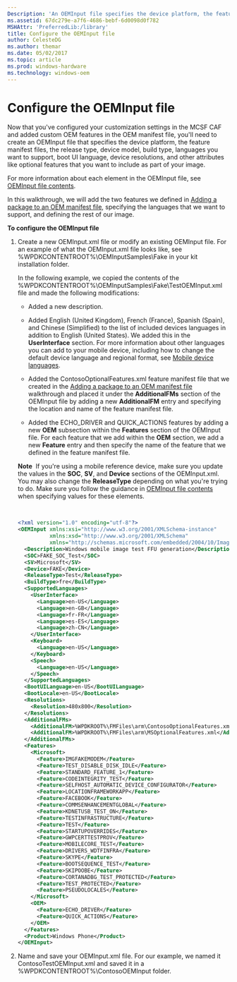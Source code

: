 ```yaml
---
Description: 'An OEMInput file specifies the device platform, the feature manifest files, the release type, device model, build type, languages you want to support, boot UI language, device resolutions, and other attributes like optional features that you want to include as part of your image.'
ms.assetid: 67dc279e-a7f6-4686-bebf-6d0098d0f782
MSHAttr: 'PreferredLib:/library'
title: Configure the OEMInput file
author: CelesteDG
ms.author: themar
ms.date: 05/02/2017
ms.topic: article
ms.prod: windows-hardware
ms.technology: windows-oem
---
```


# Configure the OEMInput file


Now that you've configured your customization settings in the MCSF CAF and added custom OEM features in the OEM manifest file, you'll need to create an OEMInput file that specifies the device platform, the feature manifest files, the release type, device model, build type, languages you want to support, boot UI language, device resolutions, and other attributes like optional features that you want to include as part of your image.

For more information about each element in the OEMInput file, see [OEMInput file contents](https://msdn.microsoft.com/library/windows/hardware/dn756778).

In this walkthrough, we will add the two features we defined in [Adding a package to an OEM manifest file](add-a-package-to-an-oem-manifest-file.md), specifying the languages that we want to support, and defining the rest of our image.

**To configure the OEMInput file**

1.  Create a new OEMInput.xml file or modify an existing OEMInput file. For an example of what the OEMInput.xml file looks like, see %WPDKCONTENTROOT%\\OEMInputSamples\\Fake in your kit installation folder.

    In the following example, we copied the contents of the %WPDKCONTENTROOT%\\OEMInputSamples\\Fake\\TestOEMInput.xml file and made the following modifications:

    -   Added a new description.

    -   Added English (United Kingdom), French (France), Spanish (Spain), and Chinese (Simplified) to the list of included devices languages in addition to English (United States). We added this in the **UserInterface** section. For more information about other languages you can add to your mobile device, including how to change the default device language and regional format, see [Mobile device languages](https://msdn.microsoft.com/library/windows/hardware/dn772212).

    -   Added the ContosoOptionalFeatures.xml feature manifest file that we created in the [Adding a package to an OEM manifest file](add-a-package-to-an-oem-manifest-file.md) walkthrough and placed it under the **AdditionalFMs** section of the OEMInput file by adding a new **AdditionalFM** entry and specifying the location and name of the feature manifest file.

    -   Added the ECHO\_DRIVER and QUICK\_ACTIONS features by adding a new **OEM** subsection within the **Features** section of the OEMInput file. For each feature that we add within the **OEM** section, we add a new **Feature** entry and then specify the name of the feature that we defined in the feature manifest file.

    **Note**  If you're using a mobile reference device, make sure you update the values in the **SOC**, **SV**, and **Device** sections of the OEMInput.xml. You may also change the **ReleaseType** depending on what you're trying to do. Make sure you follow the guidance in [OEMInput file contents](https://msdn.microsoft.com/library/windows/hardware/dn756778) when specifying values for these elements.

     

    ```xml
    <?xml version="1.0" encoding="utf-8"?>
    <OEMInput xmlns:xsi="http://www.w3.org/2001/XMLSchema-instance" 
              xmlns:xsd="http://www.w3.org/2001/XMLSchema" 
              xmlns="http://schemas.microsoft.com/embedded/2004/10/ImageUpdate">
      <Description>Windows mobile image test FFU generation</Description>
      <SOC>FAKE_SOC_Test</SOC>
      <SV>Microsoft</SV>
      <Device>FAKE</Device>
      <ReleaseType>Test</ReleaseType>
      <BuildType>fre</BuildType>
      <SupportedLanguages>
        <UserInterface>
          <Language>en-US</Language>
          <Language>en-GB</Language>
          <Language>fr-FR</Language>
          <Language>es-ES</Language>
          <Language>zh-CN</Language>
        </UserInterface>
        <Keyboard>
          <Language>en-US</Language>
        </Keyboard>
        <Speech>
          <Language>en-US</Language>
        </Speech>
      </SupportedLanguages>
      <BootUILanguage>en-US</BootUILanguage>
      <BootLocale>en-US</BootLocale>
      <Resolutions>
        <Resolution>480x800</Resolution>
      </Resolutions>
      <AdditionalFMs>
        <AdditionalFM>%WPDKROOT%\FMFiles\arm\ContosoOptionalFeatures.xml</AdditionalFM>
        <AdditionalFM>%WPDKROOT%\FMFiles\arm\MSOptionalFeatures.xml</AdditionalFM>
      </AdditionalFMs>
      <Features>
        <Microsoft>
          <Feature>IMGFAKEMODEM</Feature>
          <Feature>TEST_DISABLE_DISK_IDLE</Feature>
          <Feature>STANDARD_FEATURE_1</Feature>
          <Feature>CODEINTEGRITY_TEST</Feature>
          <Feature>SELFHOST_AUTOMATIC_DEVICE_CONFIGURATOR</Feature>
          <Feature>LOCATIONFRAMEWORKAPP</Feature>
          <Feature>FACEBOOK</Feature>
          <Feature>COMMSENHANCEMENTGLOBAL</Feature> 
          <Feature>KDNETUSB_TEST_ON</Feature>
          <Feature>TESTINFRASTRUCTURE</Feature>
          <Feature>TEST</Feature>
          <Feature>STARTUPOVERRIDES</Feature>
          <Feature>GWPCERTTESTPROV</Feature>
          <Feature>MOBILECORE_TEST</Feature>
          <Feature>DRIVERS_WDTFINFRA</Feature>
          <Feature>SKYPE</Feature>
          <Feature>BOOTSEQUENCE_TEST</Feature>
          <Feature>SKIPOOBE</Feature>
          <Feature>CORTANADBG_TEST_PROTECTED</Feature>
          <Feature>TEST_PROTECTED</Feature>
          <Feature>PSEUDOLOCALES</Feature>
        </Microsoft>
        <OEM>
          <Feature>ECHO_DRIVER</Feature>
          <Feature>QUICK_ACTIONS</Feature>
        </OEM>
      </Features>
      <Product>Windows Phone</Product>
    </OEMInput>
    ```

2.  Name and save your OEMInput.xml file. For our example, we named it ContosoTestOEMInput.xml and saved it in a %WPDKCONTENTROOT%\\ContosoOEMInput folder.

 

 



